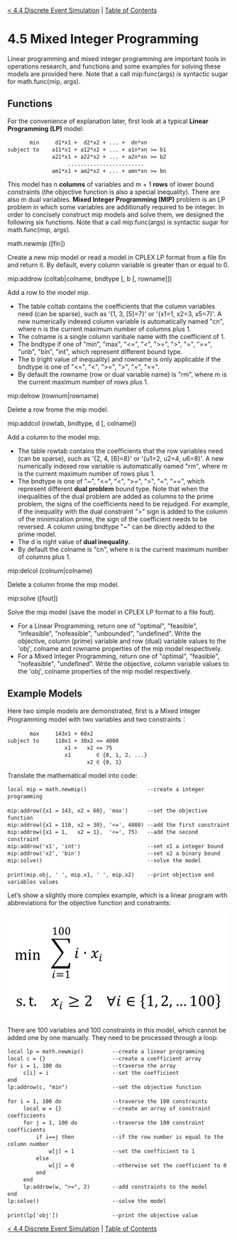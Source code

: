 [< 4.4 Discrete Event Simulation](4.4_discrete_event_simulation) | [Table of Contents](readme.md)

# 4.5 Mixed Integer Programming
Linear programming and mixed integer programming are important tools in operations research, and functions and some examples for solving these models are provided here. Note that a call mip:func(args) is syntactic sugar for math.func(mip, args).

## Functions
For the convenience of explanation later, first look at a typical **Linear Programming (LP)** model:
```
       min     d1*x1 +  d2*x2 + ... +  dn*xn
subject to    a11*x1 + a12*x2 + ... + a1n*xn >= b1
              a21*x1 + a22*x2 + ... + a2n*xn >= b2
                   ........................
              am1*x1 + am2*x2 + ... + amn*xn >= bn
```
This model has n **columns** of variables and m + 1 **rows** of lower bound constraints (the objective function is also a special inequality). There are also m dual variables. **Mixed Integer Programming (MIP)** problem is an LP problem in which some variables are additionally required to be integer. In order to concisely construct mip models and solve them, we designed the following six functions. Note that a call mip:func(args) is syntactic sugar for math.func(mip, args).

<a id='math.newmip'> math.newmip ([fin]) </a>

Create a new mip model or read a model in CPLEX LP format from a file fin and return it. By default, every column variable is greater than or equal to 0.

<a id='mip:addrow'> mip:addrow (coltab|colname, bndtype [, b [, rowname]]) </a>

Add a row to the model mip. 
- The table coltab contains the coefficients that the column variables need (can be sparse), such as '{1, 3, [5]=7}' or '{x1=1, x2=3, x5=7}'. A new numerically indexed column variable is automatically named "cn", where n is the current maximum number of columns plus 1.
- The colname is a single column varibale name with the coefficient of 1. 
- The bndtype if one of "min", "max", "<=", "<", ">=", ">", "=", "==", "unb", "bin", "int", which represent different bound type.
- The b (right value of inequality) and rowname is only applicable if the bndtype is one of "<=", "<", ">=", ">", "=", "==". 
- By default the rowname (row or dual variable name) is "rm", where m is the current maximum number of rows plus 1.

<a id='mip:delrow'> mip:delrow (rownum|rowname) </a>

Delete a row frome the mip model.

<a id='mip:addcol'> mip:addcol (rowtab, bndtype, d [, colname]) </a>

Add a column to the model mip. 
- The table rowtab contains the coefficients that the row variables need (can be sparse), such as '{2, 4, [6]=8}' or '{u1=2, u2=4, u6=8}'. A new numerically indexed row variable is automatically named "rm", where m is the current maximum number of rows plus 1.
- The bndtype is one of "\~", "<=", "<", ">=", ">", "=", "==", which represent different **dual problem** bound type. Note that when the inequalities of the dual problem are added as columns to the prime problem, the signs of the coefficients need to be rejudged. For example, if the inequality with the dual constraint ">" sign is added to the column of the minimization prime, the sign of the coefficient needs to be reversed. A column using bndtype "~" can be directly added to the prime model.
- The d is right value of **dual inequality**. 
- By default the colname is "cn", where n is the current maximum number of columns plus 1.

<a id='mip:delcol'> mip:delcol (colnum|colname) </a>

Delete a column frome the mip model.

<a id='mip:solve'> mip:solve ([fout]) </a>

Solve the mip model (save the model in CPLEX LP format to a file fout). 
- For a Linear Programming, return one of "optimal", "feasible", "infeasible", "nofeasible", "unbounded", "undefined". Write the objective, column (prime) variable and row (dual) variable values to the 'obj', colname and rowname properties of the mip model respectively.
- For a Mixed Integer Programming, return one of "optimal", "feasible", "nofeasible", "undefined". Write the objective, column variable values to the 'obj', colname properties of the mip model respectively.

## Example Models
Here two simple models are demonstrated, first is a Mixed Integer Programming model with two variables and two constraints：
```
       max     143x1 + 60x2
subject to     110x1 + 30x2 <= 4000
                  x1 +   x2 <= 75
                  x1        ∈ {0, 1, 2, ...}
                         x2 ∈ {0, 1}
```
Translate the mathematical model into code:
```
local mip = math.newmip()                   --create a integer programming

mip:addrow({x1 = 143, x2 = 60}, 'max')      --set the objective function
mip:addrow({x1 = 110, x2 = 30}, '<=', 4000) --add the first constraint
mip:addrow({x1 = 1,   x2 = 1},  '<=', 75)   --add the second constraint
mip:addrow('x1', 'int')                     --set x1 a integer bound
mip:addrow('x2', 'bin')                     --set x2 a binary bound
mip:solve()                                 --solve the model               

print(mip.obj, ' ', mip.x1, ' ', mip.x2)    --print objective and variables values
```

Let’s show a slightly more complex example, which is a linear program with abbreviations for the objective function and constraints:

![](./img/lp.svg)

There are 100 variables and 100 constraints in this model, which cannot be added one by one manually. They need to be processed through a loop:
```
local lp = math.newmip()         --create a linear programming 
local c = {}                     --create a coefficient array
for i = 1, 100 do                --traverse the array
     c[i] = i                    --set the coefficient
end
lp:addrow(c, "min")              --set the objective function

for i = 1, 100 do                --traverse the 100 constraints
     local w = {}                --create an array of constraint coefficients
     for j = 1, 100 do           --traverse the 100 constraint coefficients
         if i==j then            --if the row number is equal to the column number
             w[j] = 1            --set the coefficient to 1
         else
             w[j] = 0            --otherwise set the coefficient to 0
         end
     end
     lp:addrow(w, ">=", 2)       --add constraints to the model
end
lp:solve()                       --solve the model

print(lp['obj'])                 --print the objective value
```

[< 4.4 Discrete Event Simulation](4.4_discrete_event_simulation) | [Table of Contents](readme.md)